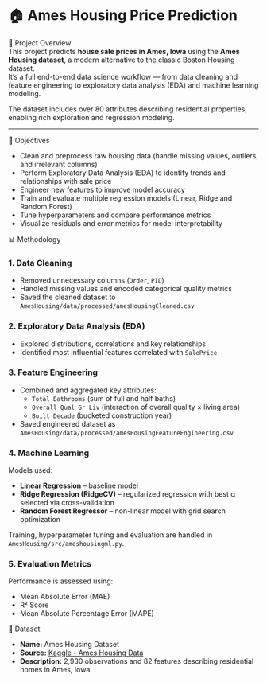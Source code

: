 # 🏠 Ames Housing Price Prediction

📖 Project Overview  
This project predicts **house sale prices in Ames, Iowa** using the **Ames Housing dataset**, a modern alternative to the classic Boston Housing dataset.  
It’s a full end-to-end data science workflow — from data cleaning and feature engineering to exploratory data analysis (EDA) and machine learning modeling.  

The dataset includes over 80 attributes describing residential properties, enabling rich exploration and regression modeling.

---

🎯 Objectives  
- Clean and preprocess raw housing data (handle missing values, outliers, and irrelevant columns)  
- Perform Exploratory Data Analysis (EDA) to identify trends and relationships with sale price  
- Engineer new features to improve model accuracy  
- Train and evaluate multiple regression models (Linear, Ridge and Random Forest)  
- Tune hyperparameters and compare performance metrics  
- Visualize residuals and error metrics for model interpretability  

📊 Methodology  

### 1. Data Cleaning  
- Removed unnecessary columns (`Order`, `PID`)  
- Handled missing values and encoded categorical quality metrics 
- Saved the cleaned dataset to `AmesHousing/data/processed/amesHousingCleaned.csv`

### 2. Exploratory Data Analysis (EDA)  
- Explored distributions, correlations and key relationships  
- Identified most influential features correlated with `SalePrice`  

### 3. Feature Engineering  
- Combined and aggregated key attributes:  
  - `Total Bathrooms` (sum of full and half baths)  
  - `Overall Qual Gr Liv` (interaction of overall quality × living area)  
  - `Built Decade` (bucketed construction year)  
- Saved engineered dataset as `AmesHousing/data/processed/amesHousingFeatureEngineering.csv`

### 4. Machine Learning  
Models used:
- **Linear Regression** – baseline model  
- **Ridge Regression (RidgeCV)** – regularized regression with best α selected via cross-validation  
- **Random Forest Regressor** – non-linear model with grid search optimization  

Training, hyperparameter tuning and evaluation are handled in `AmesHousing/src/ameshousingml.py`.

### 5. Evaluation Metrics  
Performance is assessed using:
- Mean Absolute Error (MAE)  
- R² Score  
- Mean Absolute Percentage Error (MAPE)  

📂 Dataset  
- **Name:** Ames Housing Dataset  
- **Source:** [Kaggle - Ames Housing Data](https://www.kaggle.com/datasets/prevek18/ames-housing-dataset)  
- **Description:** 2,930 observations and 82 features describing residential homes in Ames, Iowa.
